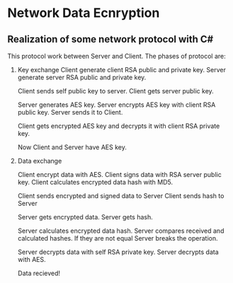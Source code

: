 # Network Data Ecnryption

## Realization of some network protocol with C#

This protocol work between Server and Client.
The phases of protocol are:

1. Key exchange
    Client generate client RSA public and private key.
    Server generate server RSA public and private key.
    
    Client sends self public key to server.
    Client gets server public key.
    
    Server generates AES key.
    Server encrypts AES key with client RSA public key. Server sends it to Client.
    
    Client gets encrypted AES key and decrypts it with client RSA private key.
    
    Now Client and Server have AES key.
    
2. Data exchange
    
    Client encrypt data with AES. 
    Client signs data with RSA server public key.
    Client calculates encrypted data hash with MD5.
    
    Client sends encrypted and signed data to Server
    Client sends hash to Server
    
    Server gets encrypted data.
    Server gets hash.
    
    Server calculates encrypted data hash.
    Server compares received and calculated hashes.
    If they are not equal Server breaks the operation.
    
    Server decrypts data with self RSA private key.
    Server decrypts data with AES.
    
    Data recieved!

